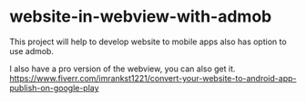 # website-in-webview-with-admob
This project will help to develop website to mobile apps also has option to use admob.

I also have a pro version of the webview, you can also get it. 
https://www.fiverr.com/imrankst1221/convert-your-website-to-android-app-publish-on-google-play
